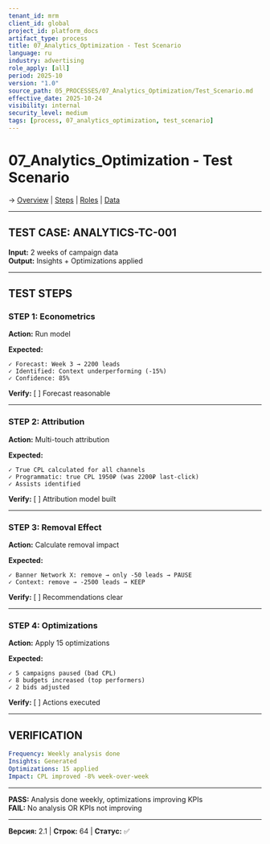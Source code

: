 ```yaml
---
tenant_id: mrm
client_id: global
project_id: platform_docs
artifact_type: process
title: 07_Analytics_Optimization - Test Scenario
language: ru
industry: advertising
role_apply: [all]
period: 2025-10
version: "1.0"
source_path: 05_PROCESSES/07_Analytics_Optimization/Test_Scenario.md
effective_date: 2025-10-24
visibility: internal
security_level: medium
tags: [process, 07_analytics_optimization, test_scenario]
---
```


# 07_Analytics_Optimization - Test Scenario

→ [Overview](./Overview.md) | [Steps](./Process_Steps.md) | [Roles](./Roles_Responsibilities.md) | [Data](./Data_IO.md)

---

## TEST CASE: ANALYTICS-TC-001

**Input:** 2 weeks of campaign data  
**Output:** Insights + Optimizations applied

---

## TEST STEPS

### STEP 1: Econometrics

**Action:** Run model

**Expected:**
```
✓ Forecast: Week 3 → 2200 leads
✓ Identified: Context underperforming (-15%)
✓ Confidence: 85%
```

**Verify:** [ ] Forecast reasonable

---

### STEP 2: Attribution

**Action:** Multi-touch attribution

**Expected:**
```
✓ True CPL calculated for all channels
✓ Programmatic: true CPL 1950₽ (was 2200₽ last-click)
✓ Assists identified
```

**Verify:** [ ] Attribution model built

---

### STEP 3: Removal Effect

**Action:** Calculate removal impact

**Expected:**
```
✓ Banner Network X: remove → only -50 leads → PAUSE
✓ Context: remove → -2500 leads → KEEP
```

**Verify:** [ ] Recommendations clear

---

### STEP 4: Optimizations

**Action:** Apply 15 optimizations

**Expected:**
```
✓ 5 campaigns paused (bad CPL)
✓ 8 budgets increased (top performers)
✓ 2 bids adjusted
```

**Verify:** [ ] Actions executed

---

## VERIFICATION

```yaml
Frequency: Weekly analysis done
Insights: Generated
Optimizations: 15 applied
Impact: CPL improved -8% week-over-week
```

---

**PASS:** Analysis done weekly, optimizations improving KPIs  
**FAIL:** No analysis OR KPIs not improving

---

**Версия:** 2.1 | **Строк:** 64 | **Статус:** ✅


